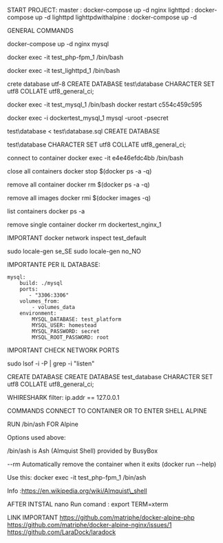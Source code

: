 START PROJECT:
master : docker-compose up -d nginx
lighttpd : docker-compose up -d lighttpd
lighttpdwithalpine : docker-compose up -d 

GENERAL COMMANDS 

docker-compose up -d nginx mysql

docker exec -it test\_php-fpm\_1 /bin/bash

docker exec -it test\_lighttpd\_1 /bin/bash

crete database utf-8 CREATE DATABASE test\database CHARACTER SET
utf8 COLLATE utf8\_general\_ci;

docker exec -it test\_mysql\_1 /bin/bash docker restart c554c459c595

docker exec -i dockertest\_mysql\_1 mysql -uroot -psecret

test\database \< test\database.sql CREATE DATABASE

test\database CHARACTER SET utf8 COLLATE utf8\_general\_ci;

connect to container docker exec -it e4e46efdc4bb /bin/bash

close all containers docker stop \$(docker ps -a -q)

remove all container docker rm \$(docker ps -a -q)

remove all images docker rmi \$(docker images -q)

list containers docker ps -a

remove single container docker rm dockertest\_nginx\_1

IMPORTANT docker network inspect test\_default

sudo locale-gen se\_SE sudo locale-gen no\_NO

IMPORTANTE PER IL DATABASE:

    mysql:
        build: ./mysql
        ports:
           - "3306:3306"
        volumes_from:
            - volumes_data
        environment:
            MYSQL_DATABASE: test_platform
            MYSQL_USER: homestead
            MYSQL_PASSWORD: secret
            MYSQL_ROOT_PASSWORD: root 


IMPORTANT CHECK NETWORK PORTS

sudo lsof -i -P | grep -i "listen"


CREATE DATABASE CREATE DATABASE test\_database CHARACTER SET utf8
COLLATE utf8\_general\_ci;

WHIRESHARK filter: ip.addr == 127.0.0.1

COMMANDS CONNECT TO CONTAINER OR TO ENTER SHELL ALPINE

RUN /bin/ash FOR Alpine

Options used above:

/bin/ash is Ash (Almquist Shell) provided by BusyBox

--rm Automatically remove the container when it exits (docker run --help)

Use this:
docker exec -it test\_php-fpm\_1   /bin/ash

Info :https://en.wikipedia.org/wiki/Almquist\_shell


AFTER INTSTAL nano
Run comand : export TERM=xterm

LINK IMPORTANT
https://github.com/matriphe/docker-alpine-php
https://github.com/matriphe/docker-alpine-nginx/issues/1
https://github.com/LaraDock/laradock
